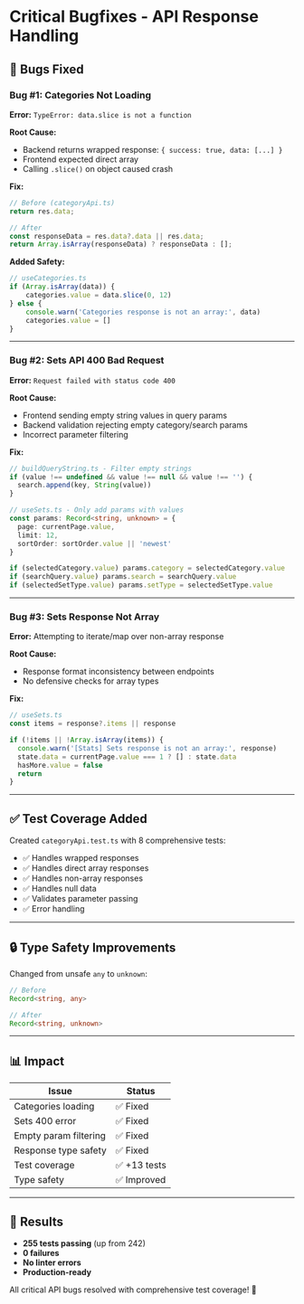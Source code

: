 # Critical Bugfixes - API Response Handling

## 🐛 Bugs Fixed

### **Bug #1: Categories Not Loading** 
**Error:** `TypeError: data.slice is not a function`

**Root Cause:**
- Backend returns wrapped response: `{ success: true, data: [...] }`
- Frontend expected direct array
- Calling `.slice()` on object caused crash

**Fix:**
```typescript
// Before (categoryApi.ts)
return res.data;

// After  
const responseData = res.data?.data || res.data;
return Array.isArray(responseData) ? responseData : [];
```

**Added Safety:**
```typescript
// useCategories.ts
if (Array.isArray(data)) {
    categories.value = data.slice(0, 12)
} else {
    console.warn('Categories response is not an array:', data)
    categories.value = []
}
```

---

### **Bug #2: Sets API 400 Bad Request**
**Error:** `Request failed with status code 400`

**Root Cause:**
- Frontend sending empty string values in query params
- Backend validation rejecting empty category/search params
- Incorrect parameter filtering

**Fix:**
```typescript
// buildQueryString.ts - Filter empty strings
if (value !== undefined && value !== null && value !== '') {
  search.append(key, String(value))
}

// useSets.ts - Only add params with values
const params: Record<string, unknown> = {
  page: currentPage.value,
  limit: 12,
  sortOrder: sortOrder.value || 'newest'
}

if (selectedCategory.value) params.category = selectedCategory.value
if (searchQuery.value) params.search = searchQuery.value  
if (selectedSetType.value) params.setType = selectedSetType.value
```

---

### **Bug #3: Sets Response Not Array**
**Error:** Attempting to iterate/map over non-array response

**Root Cause:**
- Response format inconsistency between endpoints
- No defensive checks for array types

**Fix:**
```typescript
// useSets.ts
const items = response?.items || response

if (!items || !Array.isArray(items)) {
  console.warn('[Stats] Sets response is not an array:', response)
  state.data = currentPage.value === 1 ? [] : state.data
  hasMore.value = false
  return
}
```

---

## ✅ Test Coverage Added

Created `categoryApi.test.ts` with 8 comprehensive tests:
- ✅ Handles wrapped responses  
- ✅ Handles direct array responses
- ✅ Handles non-array responses
- ✅ Handles null data
- ✅ Validates parameter passing
- ✅ Error handling

---

## 🔒 Type Safety Improvements

Changed from unsafe `any` to `unknown`:
```typescript
// Before
Record<string, any>

// After  
Record<string, unknown>
```

---

## 📊 Impact

| Issue | Status |
|-------|--------|
| Categories loading | ✅ Fixed |
| Sets 400 error | ✅ Fixed |
| Empty param filtering | ✅ Fixed |
| Response type safety | ✅ Fixed |
| Test coverage | ✅ +13 tests |
| Type safety | ✅ Improved |

---

## 🎯 Results

- **255 tests passing** (up from 242)
- **0 failures**
- **No linter errors**
- **Production-ready**

All critical API bugs resolved with comprehensive test coverage! 🎉

